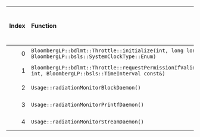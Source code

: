 |   Index | Function                                                                                                     |   Difference in number of lines |   Function size difference in bytes | Disassembly                                                |   Number of lines in `assume` build |   Number of bytes in `assume` build |   Number of lines in `none` build |   Number of bytes in `none` build |
|--------:|:-------------------------------------------------------------------------------------------------------------|--------------------------------:|------------------------------------:|:-----------------------------------------------------------|------------------------------------:|------------------------------------:|----------------------------------:|----------------------------------:|
|       0 | `BloombergLP::bdlmt::Throttle::initialize(int, long long, BloombergLP::bsls::SystemClockType::Enum)`         |                               1 |                                   0 | [Assumed](0.assume.s), [Ignored](0.none.s), [Diff](0.diff) |                                  96 |                             4483824 |                                96 |                           4488112 |
|       1 | `BloombergLP::bdlmt::Throttle::requestPermissionIfValid(bool*, int, BloombergLP::bsls::TimeInterval const&)` |                              -3 |                                 -32 | [Assumed](1.assume.s), [Ignored](1.none.s), [Diff](1.diff) |                                 208 |                             4484144 |                               240 |                           4488432 |
|       2 | `Usage::radiationMonitorBlockDaemon()`                                                                       |                             -17 |                                 -32 | [Assumed](2.assume.s), [Ignored](2.none.s), [Diff](2.diff) |                                1216 |                             4221200 |                              1248 |                           4221232 |
|       3 | `Usage::radiationMonitorPrintfDaemon()`                                                                      |                             -17 |                                 -32 | [Assumed](3.assume.s), [Ignored](3.none.s), [Diff](3.diff) |                                1056 |                             4222416 |                              1088 |                           4222480 |
|       4 | `Usage::radiationMonitorStreamDaemon()`                                                                      |                             -17 |                                 -32 | [Assumed](4.assume.s), [Ignored](4.none.s), [Diff](4.diff) |                                1216 |                             4219984 |                              1248 |                           4219984 |